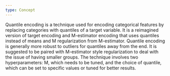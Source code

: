 ```yaml
---
type: Concept
---
```


Quantile encoding is a technique used for encoding categorical features by replacing categories with quantiles of a target variable. It is a reimagined version of target encoding and M-estimator encoding that uses quantiles instead of means and M regularization from M-estimator. Quantile encoding is generally more robust to outliers for quantiles away from the end. It is suggested to be paired with M-estimator style regularization to deal with the issue of having smaller groups. The technique involves two hyperparameters: M, which needs to be tuned, and the choice of quantile, which can be set to specific values or tuned for better results.